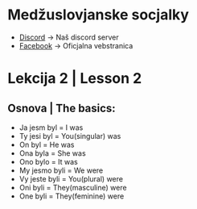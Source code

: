 # Medžuslovjanske socjalky

*   [Discord](https://discord.com/invite/Mwykptnx4t) -&gt; Naš discord server
*   [Facebook](https://www.facebook.com/groups/287915484553597) -&gt; Oficjalna vebstranica 

# Lekcija 2 | Lesson 2

## Osnova | The basics:

*   Ja jesm byl = I was
*   Ty jesi byl = You(singular) was
*   On byl = He was
*   Ona byla = She was
*   Ono bylo = It was
*   My jesmo byli = We were
*   Vy jeste byli = You(plural) were
*   Oni byli = They(masculine) were
*   One byli = They(feminine) were